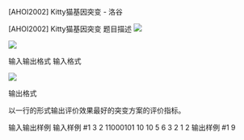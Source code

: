 



[AHOI2002] Kitty猫基因突变 - 洛谷














[AHOI2002] Kitty猫基因突变
题目描述
 ![](https://cdn.luogu.com.cn/upload/pic/1682.png) 

![](https://cdn.luogu.com.cn/upload/pic/1683.png)

输入输出格式
输入格式

![](https://cdn.luogu.com.cn/upload/pic/1684.png)

输出格式

以一行的形式输出评价效果最好的突变方案的评价指标。

输入输出样例
输入样例 #1
3 2
11000101
10 10 5 6 3 2 1 2
输出样例 #1
9






